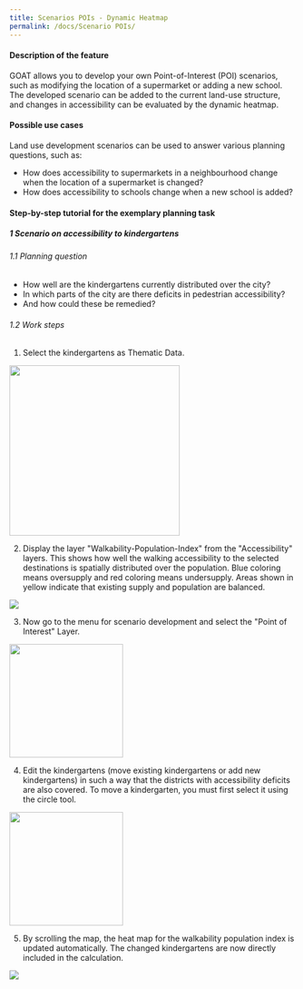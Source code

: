 ```yaml
---
title: Scenarios POIs - Dynamic Heatmap
permalink: /docs/Scenario POIs/
---
```


#### Description of the feature
GOAT allows you to develop your own Point-of-Interest (POI) scenarios, such as modifying the location of a supermarket or adding a new school. The developed scenario can be added to the current land-use structure, and changes in accessibility can be evaluated by the dynamic heatmap.  

#### Possible use cases
Land use development scenarios can be used to answer various planning questions, such as:
- How does accessibility to supermarkets in a neighbourhood change when the location of a supermarket is changed?
- How does accessibility to schools change when a new school is added?


#### Step-by-step tutorial for the exemplary planning task
##### 1 Scenario on accessibility to kindergartens
###### 1.1 Planning question
- How well are the kindergartens currently distributed over the city? 
- In which parts of the city are there deficits in pedestrian accessibility? 
- And how could these be remedied?


###### 1.2 Work steps

1. Select the kindergartens as Thematic Data.  
<img class="img-responsive" src="../../img/Docs/training materials/Scenario_POIs/kindergarten.png" style="height:300px;">


2. Display the layer "Walkability-Population-Index" from the "Accessibility" layers. This shows how well the walking accessibility to the selected destinations is spatially distributed over the population. Blue coloring means oversupply and red coloring means undersupply. Areas shown in yellow indicate that existing supply and population are balanced.  
<img class="img-responsive" src="../../img/Docs/training materials/Scenario_POIs/walkability_popoulation_index.png">

3. Now go to the menu for scenario development and select the "Point of Interest" Layer.  
<img class="img-responsive" src="../../img/Docs/training materials/Scenario_POIs/PointofInterest.png" style="height:200px;">

4. Edit the kindergartens (move existing kindergartens or add new kindergartens) in such a way that the districts with accessibility deficits are also covered. To move a kindergarten, you must first select it using the circle tool.  
<img class="img-responsive" src="../../img/Docs/training materials/Scenario_POIs/circle_tool.png" style="height:200px;">

5. By scrolling the map, the heat map for the walkability population index is updated automatically. The changed kindergartens are now directly included in the calculation.  
<img class="img-responsive" src="../../img/Docs/training materials/Scenario_POIs/new_kindergarden.png">








 